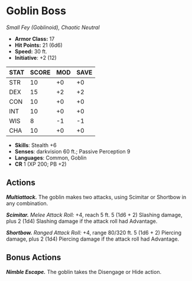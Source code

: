 # Goblin Boss

*Small Fey (Goblinoid), Chaotic Neutral*

- **Armor Class:** 17
- **Hit Points:** 21 (6d6)
- **Speed:** 30 ft.
- **Initiative**: +2 (12)

|STAT|SCORE|MOD|SAVE|
| --- | --- | --- | ---- |
| STR | 10 | +0 | +0 |
| DEX | 15 | +2 | +2 |
| CON | 10 | +0 | +0 |
| INT | 10 | +0 | +0 |
| WIS | 8 | -1 | -1 |
| CHA | 10 | +0 | +0 |

- **Skills**: Stealth +6
- **Senses**: darkvision 60 ft.; Passive Perception 9
- **Languages**: Common, Goblin
- **CR** 1 (XP 200; PB +2)

## Actions

***Multiattack.*** The goblin makes two attacks, using Scimitar or Shortbow in any combination.

***Scimitar.*** *Melee Attack Roll:* +4, reach 5 ft. 5 (1d6 + 2) Slashing damage, plus 2 (1d4) Slashing damage if the attack roll had Advantage.

***Shortbow.*** *Ranged Attack Roll:* +4, range 80/320 ft. 5 (1d6 + 2) Piercing damage, plus 2 (1d4) Piercing damage if the attack roll had Advantage.


## Bonus Actions

***Nimble Escape.*** The goblin takes the Disengage or Hide action.


